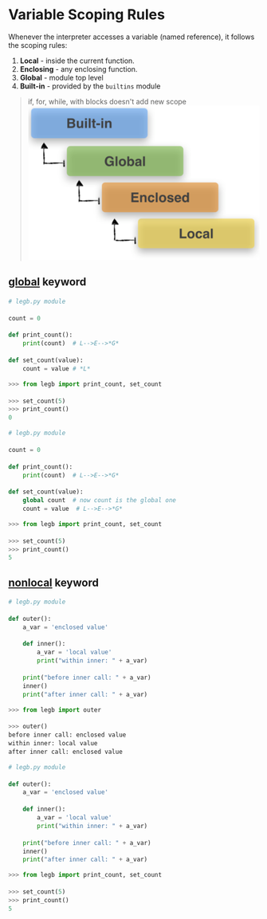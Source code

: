 # Variable Scoping Rules
Whenever the interpreter accesses a variable (named reference), it follows the scoping rules:

 1. **Local** - inside the current function.
 2. **Enclosing** - any enclosing function.
 3. **Global** - module top level
 4. **Built-in** - provided by the `builtins` module

> if, for, while, with blocks doesn't add new scope
![](/images/p15-1.png)
## [global](https://docs.python.org/3/reference/simple_stmts.html#global) keyword
```python
# legb.py module

count = 0

def print_count():
    print(count)  # L-->E-->*G*

def set_count(value):
    count = value # *L*
``` 
```python
>>> from legb import print_count, set_count

>>> set_count(5)
>>> print_count()
0
```
```python
# legb.py module

count = 0

def print_count():
    print(count)  # L-->E-->*G*

def set_count(value):
	global count  # now count is the global one
    count = value  # L-->E-->*G*
``` 
```python
>>> from legb import print_count, set_count

>>> set_count(5)
>>> print_count()
5
```
## [nonlocal](https://docs.python.org/3/reference/simple_stmts.html#nonlocal) keyword
```python
# legb.py module

def outer():
    a_var = 'enclosed value'

    def inner():
        a_var = 'local value'
        print("within inner: " + a_var)
    
    print("before inner call: " + a_var)
    inner()
    print("after inner call: " + a_var)
```
```python
>>> from legb import outer

>>> outer()
before inner call: enclosed value
within inner: local value
after inner call: enclosed value
```
```python
# legb.py module

def outer():
    a_var = 'enclosed value'

    def inner():
        a_var = 'local value'
        print("within inner: " + a_var)
    
    print("before inner call: " + a_var)
    inner()
    print("after inner call: " + a_var)
``` 
```python
>>> from legb import print_count, set_count

>>> set_count(5)
>>> print_count()
5
```
<!--stackedit_data:
eyJoaXN0b3J5IjpbLTExMTYxNzUyMjMsLTEzMjY3NzEyODIsMj
EyMTczMDI1N119
-->